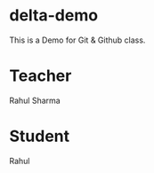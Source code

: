# delta-demo

This is a Demo for Git &amp; Github class.

# Teacher

Rahul Sharma

# Student

Rahul
